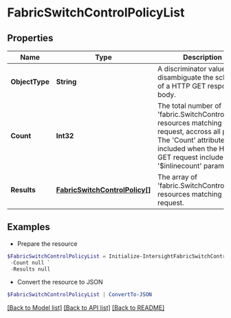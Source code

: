 # FabricSwitchControlPolicyList
## Properties

Name | Type | Description | Notes
------------ | ------------- | ------------- | -------------
**ObjectType** | **String** | A discriminator value to disambiguate the schema of a HTTP GET response body. | 
**Count** | **Int32** | The total number of &#39;fabric.SwitchControlPolicy&#39; resources matching the request, accross all pages. The &#39;Count&#39; attribute is included when the HTTP GET request includes the &#39;$inlinecount&#39; parameter. | [optional] 
**Results** | [**FabricSwitchControlPolicy[]**](FabricSwitchControlPolicy.md) | The array of &#39;fabric.SwitchControlPolicy&#39; resources matching the request. | [optional] 

## Examples

- Prepare the resource
```powershell
$FabricSwitchControlPolicyList = Initialize-IntersightFabricSwitchControlPolicyList  -ObjectType null `
 -Count null `
 -Results null
```

- Convert the resource to JSON
```powershell
$FabricSwitchControlPolicyList | ConvertTo-JSON
```

[[Back to Model list]](../README.md#documentation-for-models) [[Back to API list]](../README.md#documentation-for-api-endpoints) [[Back to README]](../README.md)

